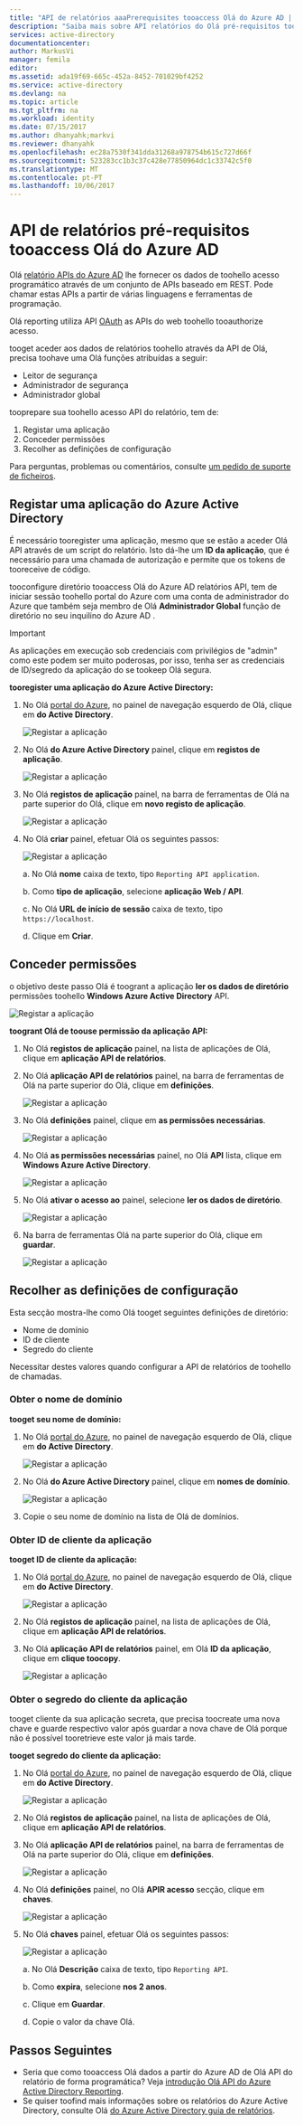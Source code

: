 ```yaml
---
title: "API de relatórios aaaPrerequisites tooaccess Olá do Azure AD | Microsoft Docs"
description: "Saiba mais sobre API relatórios do Olá pré-requisitos tooaccess Olá do Azure AD"
services: active-directory
documentationcenter: 
author: MarkusVi
manager: femila
editor: 
ms.assetid: ada19f69-665c-452a-8452-701029bf4252
ms.service: active-directory
ms.devlang: na
ms.topic: article
ms.tgt_pltfrm: na
ms.workload: identity
ms.date: 07/15/2017
ms.author: dhanyahk;markvi
ms.reviewer: dhanyahk
ms.openlocfilehash: ec28a7530f341dda31268a978754b615c727d66f
ms.sourcegitcommit: 523283cc1b3c37c428e77850964dc1c33742c5f0
ms.translationtype: MT
ms.contentlocale: pt-PT
ms.lasthandoff: 10/06/2017
---
```

# <a name="prerequisites-tooaccess-hello-azure-ad-reporting-api"></a>API de relatórios pré-requisitos tooaccess Olá do Azure AD

Olá [relatório APIs do Azure AD](https://msdn.microsoft.com/library/azure/ad/graph/howto/azure-ad-reports-and-events-preview) lhe fornecer os dados de toohello acesso programático através de um conjunto de APIs baseado em REST. Pode chamar estas APIs a partir de várias linguagens e ferramentas de programação.

Olá reporting utiliza API [OAuth](https://msdn.microsoft.com/library/azure/dn645545.aspx) as APIs do web toohello tooauthorize acesso. 

tooget aceder aos dados de relatórios toohello através da API de Olá, precisa toohave uma Olá funções atribuídas a seguir:

- Leitor de segurança
- Administrador de segurança
- Administrador global


tooprepare sua toohello acesso API do relatório, tem de:

1. Registar uma aplicação 
2. Conceder permissões 
3. Recolher as definições de configuração 

Para perguntas, problemas ou comentários, consulte [um pedido de suporte de ficheiros](https://docs.microsoft.com/en-us/azure/active-directory/active-directory-troubleshooting-support-howto).

## <a name="register-an-azure-active-directory-application"></a>Registar uma aplicação do Azure Active Directory

É necessário tooregister uma aplicação, mesmo que se estão a aceder Olá API através de um script do relatório. Isto dá-lhe um **ID da aplicação**, que é necessário para uma chamada de autorização e permite que os tokens de tooreceive de código.

tooconfigure diretório tooaccess Olá do Azure AD relatórios API, tem de iniciar sessão toohello portal do Azure com uma conta de administrador do Azure que também seja membro de Olá **Administrador Global** função de diretório no seu inquilino do Azure AD .

> [!IMPORTANT]
> As aplicações em execução sob credenciais com privilégios de "admin" como este podem ser muito poderosas, por isso, tenha ser as credenciais de ID/segredo da aplicação do se tookeep Olá segura.
> 


**tooregister uma aplicação do Azure Active Directory:**

1. No Olá [portal do Azure](https://portal.azure.com), no painel de navegação esquerdo de Olá, clique em **do Active Directory**.
   
    ![Registar a aplicação](./media/active-directory-reporting-api-prerequisites-azure-portal/01.png) 

2. No Olá **do Azure Active Directory** painel, clique em **registos de aplicação**.

    ![Registar a aplicação](./media/active-directory-reporting-api-prerequisites-azure-portal/02.png) 

3. No Olá **registos de aplicação** painel, na barra de ferramentas de Olá na parte superior do Olá, clique em **novo registo de aplicação**.

    ![Registar a aplicação](./media/active-directory-reporting-api-prerequisites-azure-portal/03.png)

4. No Olá **criar** painel, efetuar Olá os seguintes passos:

    ![Registar a aplicação](./media/active-directory-reporting-api-prerequisites-azure-portal/04.png)

    a. No Olá **nome** caixa de texto, tipo `Reporting API application`.

    b. Como **tipo de aplicação**, selecione **aplicação Web / API**.

    c. No Olá **URL de início de sessão** caixa de texto, tipo `https://localhost`.

    d. Clique em **Criar**. 


## <a name="grant-permissions"></a>Conceder permissões 

o objetivo deste passo Olá é toogrant a aplicação **ler os dados de diretório** permissões toohello **Windows Azure Active Directory** API.

![Registar a aplicação](./media/active-directory-reporting-api-prerequisites-azure-portal/16.png)
 

**toogrant Olá de toouse permissão da aplicação API:**

1. No Olá **registos de aplicação** painel, na lista de aplicações de Olá, clique em **aplicação API de relatórios**.

2. No Olá **aplicação API de relatórios** painel, na barra de ferramentas de Olá na parte superior do Olá, clique em **definições**. 

    ![Registar a aplicação](./media/active-directory-reporting-api-prerequisites-azure-portal/05.png)

3. No Olá **definições** painel, clique em **as permissões necessárias**. 

    ![Registar a aplicação](./media/active-directory-reporting-api-prerequisites-azure-portal/06.png)

4. No Olá **as permissões necessárias** painel, no Olá **API** lista, clique em **Windows Azure Active Directory**. 

    ![Registar a aplicação](./media/active-directory-reporting-api-prerequisites-azure-portal/07.png)

5. No Olá **ativar o acesso ao** painel, selecione **ler os dados de diretório**. 

    ![Registar a aplicação](./media/active-directory-reporting-api-prerequisites-azure-portal/08.png)

6. Na barra de ferramentas Olá na parte superior do Olá, clique em **guardar**.

    ![Registar a aplicação](./media/active-directory-reporting-api-prerequisites-azure-portal/15.png)

## <a name="gather-configuration-settings"></a>Recolher as definições de configuração 
Esta secção mostra-lhe como Olá tooget seguintes definições de diretório:

* Nome de domínio
* ID de cliente
* Segredo do cliente

Necessitar destes valores quando configurar a API de relatórios de toohello de chamadas. 

### <a name="get-your-domain-name"></a>Obter o nome de domínio

**tooget seu nome de domínio:**

1. No Olá [portal do Azure](https://portal.azure.com), no painel de navegação esquerdo de Olá, clique em **do Active Directory**.
   
    ![Registar a aplicação](./media/active-directory-reporting-api-prerequisites-azure-portal/01.png) 

2. No Olá **do Azure Active Directory** painel, clique em **nomes de domínio**.

    ![Registar a aplicação](./media/active-directory-reporting-api-prerequisites-azure-portal/09.png) 

3. Copie o seu nome de domínio na lista de Olá de domínios.


### <a name="get-your-applications-client-id"></a>Obter ID de cliente da aplicação

**tooget ID de cliente da aplicação:**

1. No Olá [portal do Azure](https://portal.azure.com), no painel de navegação esquerdo de Olá, clique em **do Active Directory**.
   
    ![Registar a aplicação](./media/active-directory-reporting-api-prerequisites-azure-portal/01.png) 

2. No Olá **registos de aplicação** painel, na lista de aplicações de Olá, clique em **aplicação API de relatórios**.

3. No Olá **aplicação API de relatórios** painel, em Olá **ID da aplicação**, clique em **clique toocopy**.

    ![Registar a aplicação](./media/active-directory-reporting-api-prerequisites-azure-portal/11.png) 



### <a name="get-your-applications-client-secret"></a>Obter o segredo do cliente da aplicação
tooget cliente da sua aplicação secreta, que precisa toocreate uma nova chave e guarde respectivo valor após guardar a nova chave de Olá porque não é possível tooretrieve este valor já mais tarde.

**tooget segredo do cliente da aplicação:**

1. No Olá [portal do Azure](https://portal.azure.com), no painel de navegação esquerdo de Olá, clique em **do Active Directory**.
   
    ![Registar a aplicação](./media/active-directory-reporting-api-prerequisites-azure-portal/01.png) 

2. No Olá **registos de aplicação** painel, na lista de aplicações de Olá, clique em **aplicação API de relatórios**.


3. No Olá **aplicação API de relatórios** painel, na barra de ferramentas de Olá na parte superior do Olá, clique em **definições**. 

    ![Registar a aplicação](./media/active-directory-reporting-api-prerequisites-azure-portal/05.png)

4. No Olá **definições** painel, no Olá **APIR acesso** secção, clique em **chaves**. 

    ![Registar a aplicação](./media/active-directory-reporting-api-prerequisites-azure-portal/12.png)


5. No Olá **chaves** painel, efetuar Olá os seguintes passos:

    ![Registar a aplicação](./media/active-directory-reporting-api-prerequisites-azure-portal/14.png)

    a. No Olá **Descrição** caixa de texto, tipo `Reporting API`.

    b. Como **expira**, selecione **nos 2 anos**.

    c. Clique em **Guardar**.

    d. Copie o valor da chave Olá.


## <a name="next-steps"></a>Passos Seguintes
* Seria que como tooaccess Olá dados a partir do Azure AD de Olá API do relatório de forma programática? Veja [introdução Olá API do Azure Active Directory Reporting](active-directory-reporting-api-getting-started.md).
* Se quiser toofind mais informações sobre os relatórios do Azure Active Directory, consulte Olá [do Azure Active Directory guia de relatórios](active-directory-reporting-guide.md).  

